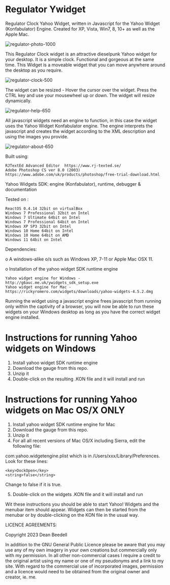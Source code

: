 # Regulator Ywidget

Regulator Clock Yahoo Widget, written in Javascript for the Yahoo 
Widget (Konfabulator) Engine. Created for XP, Vista, Win7, 8, 10+ as well as the 
Apple Mac.

![regulator-photo-1000](https://github.com/yereverluvinunclebert/Regulator-Ywidget/assets/2788342/38a164ff-ceee-4b17-81a4-02a125341447)


This Regulator Clock widget is an attractive dieselpunk Yahoo widget for your desktop. 
It is a simple clock. Functional and gorgeous at the same time. This Widget is a 
moveable widget that you can move anywhere  around the desktop as you require.

![regulator-clock-500](https://github.com/yereverluvinunclebert/Regulator-Ywidget/assets/2788342/77e0639c-bf23-423e-827f-99d1a3869654)


The widget can be resized - Hover the cursor over the widget. Press the CTRL key 
and use your mousewheel up or down. The widget will resize dynamically.

![regulator-help-650](https://github.com/yereverluvinunclebert/Regulator-Ywidget/assets/2788342/8c60f794-352f-4e94-984f-bb1abca08475)

All javascript widgets need an engine to function, in this case the widget uses 
the Yahoo Widget Konfabulator engine. The engine interprets the javascript and 
creates the widget according to the XML description and using the images you 
provide. 

![regulator-about-650](https://github.com/yereverluvinunclebert/Regulator-Ywidget/assets/2788342/05d2ad99-e33e-43d0-b6b8-a9b5b9af7604)

Built using: 

	RJTextEd Advanced Editor  https://www.rj-texted.se/  
	Adobe Photoshop CS ver 8.0 (2003)  https://www.adobe.com/uk/products/photoshop/free-trial-download.html
  Yahoo Widgets SDK: engine (Konfabulator), runtime, debugger & documentation

Tested on :

	ReactOS 0.4.14 32bit on virtualBox    
	Windows 7 Professional 32bit on Intel    
	Windows 7 Ultimate 64bit on Intel    
	Windows 7 Professional 64bit on Intel    
	Windows XP SP3 32bit on Intel    
	Windows 10 Home 64bit on Intel    
	Windows 10 Home 64bit on AMD    
	Windows 11 64bit on Intel  
	
Dependencies:

o A windows-alike o/s such as Windows XP, 7-11 or Apple Mac OSX 11.    	

o Installation of the yahoo widget SDK runtime engine  

	Yahoo widget engine for Windows - http://g6auc.me.uk/ywidgets_sdk_setup.exe  
	Yahoo widget engine for Mac - https://rickyromero.com/widgets/downloads/yahoo-widgets-4.5.2.dmg

Running the widget using a javascript engine frees javascript from running only 
within the captivity of a browser, you will now be able to run these widgets on 
your Windows desktop as long as you have the correct widget engine installed.


 
Instructions for running Yahoo widgets on Windows
=================================================

1. Install yahoo widget SDK runtime engine
2. Download the gauge from this repo.
3. Unzip it
4. Double-click on the resulting .KON file and it will install and run

Instructions for running Yahoo widgets on Mac OS/X ONLY
========================================================

1. Install yahoo widget SDK runtime engine for Mac
2. Download the gauge from this repo.
3. Unzip it
4. For all all recent versions of Mac OS/X including Sierra, edit the following 
file:

com.yahoo.widgetengine.plist which is in /Users/xxx/Library/Preferences. Look 
for these lines: 
   
	<key>DockOpen</key>  
	<string>false</string>  

Change to false if it is true.

5. Double-click on the widgets .KON file and it will install and run

Wit these instructions you should be able to start Yahoo! Widgets and the 
menubar item should appear. Widgets can then be started from the menubar or by 
double-clicking on the KON file in the usual way.



LICENCE AGREEMENTS:

Copyright 2023 Dean Beedell

In addition to the GNU General Public Licence please be aware that you may use
any of my own imagery in your own creations but commercially only with my
permission. In all other non-commercial cases I require a credit to the
original artist using my name or one of my pseudonyms and a link to my site.
With regard to the commercial use of incorporated images, permission and a
licence would need to be obtained from the original owner and creator, ie. me.

